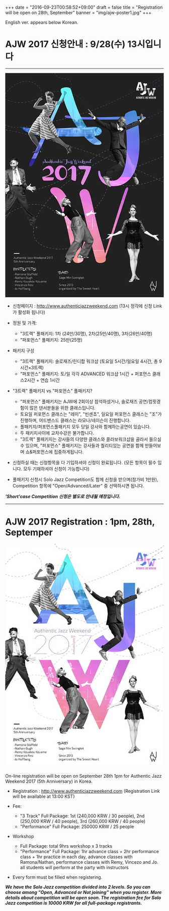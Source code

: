 +++
date = "2016-09-23T00:58:52+09:00"
draft = false
title = "Registration will be open on 28th, September"
banner = "img/ajw-poster1.jpg"
+++

English ver. appears below Korean.

# AJW 2017 신청안내 : 9/28(수) 13시입니다
-----------------------------------------------

![Poster](/img/ajw-poster1.jpg)

* 신청페이지 : http://www.authenticjazzweekend.com
(13시 정각에 신청 Link가 활성화 됩니다)

* 정원 및 가격:
  - "3트랙" 풀패키지: 1차 (24만/30명), 2차(25만/40명), 3차(26만/40명)
  - "퍼포먼스" 풀패키지: 25만(25명)

* 패키지 구성
  - "3트랙" 풀패키지: 솔로재즈/린디합 워크샵 (토요일 5시간/일요일 4시간, 총 9시간×3트랙)
  - "퍼포먼스" 풀패키지: 토/일 각각 ADVANCED 워크샵 1시간 + 퍼포먼스 클래스2시간 + 연습 1시간

* "3트랙" 풀패키지 vs "퍼포먼스" 풀패키지?
  - "퍼포먼스" 풀패키지는 AJW에 2회이상 참석하셨거나, 솔로재즈 공연/컴핏경험이 많은 댄서분들을 위한 클래스입니다.
  - 토요일 퍼포먼스 클래스는 "레미", "빈센쵸", 일요일 퍼포먼스 클래스는 "조"가 진행하며, 어드밴스드 클래스는 라모나/네이슨이 진행합니다.
  - 풀패키지/퍼포먼스풀패키지 모두 당일 강사와 함께하는공연이 있습니다.
  - 두 패키지사이에 교차수강은 불가합니다.
  - "3트랙" 풀패키지는 강사들의 다양한 클래스와 콜라보워크샵을 골라서 들으실수 있으며, "퍼포먼스" 풀패키지는 강사들과 퀄리티있는 공연을 함께 만들어보며 쇼&퍼포먼스에 집중하게됩니다.

* 신청하실 때는 신청항목을 다 기입하셔야 신청이 완료됩니다.
(모든 항목이 필수 입니다. 모두 기재하셔야 신청이 가능합니다)

* 풀패키지 신청시 Solo Jazz Competition도 함께 신청을 받으며(참가비 1만원), Competition 항목에 "Open/Advanced/Later" 중 선택하시면 됩니다.

**_'Short'case Competition 신청은 별도로 안내될 예정입니다_.**


------

# AJW 2017 Registration : 1pm, 28th, Septemper

![Poster](/img/ajw-poster2.jpg)

On-line registration will be open on September 28th 1pm for Authentic Jazz Weekend 2017 (5th Anniversary) in Korea.

* Registration : http://www.authenticjazzweekend.com
(Registration Link will be available at 13:00 KST)

* Fee:
  - "3 Track" Full Package: 1st (240,000 KRW / 30 people), 2nd (250,000 KRW / 40 people), 3rd (260,000 KRW / 40 people)
  - "Performance" Full Package: 250000 KRW / 25 people

* Workshop
  - Full Package: total 9hrs workshop x 3 tracks
  - "Performance" Full Package: 1hr advance class + 2hr performance class + 1hr practice in each day, advance classes with Ramona/Nathan, performance classes with Remy, Vincezo and Jo. all students will perform at the party with instructors

* Every form must be filled when registering.

**_We have the Solo Jazz competition divided into 2 levels. So you can choose among "Open, Advanced or Not joining" when you register. More details about competition will be open soon. The registration fee for Solo Jazz competition is 10000 KRW for all full-package registrants._**